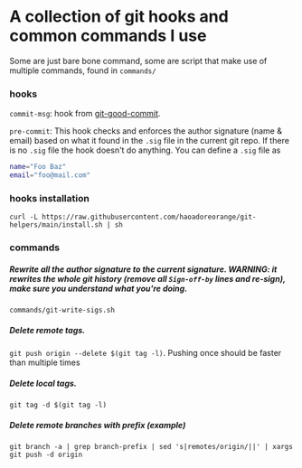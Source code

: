 # A collection of git hooks and common commands I use

Some are just bare bone command, some are script that make use of multiple
commands, found in `commands/`

### hooks

`commit-msg`: hook from
[git-good-commit](https://github.com/tommarshall/git-good-commit).

`pre-commit`: This hook checks and enforces the author signature (name & email)
based on what it found in the `.sig` file in the current git repo. If there is
no `.sig` file the hook doesn't do anything. You can define a `.sig` file as

```sh
name="Foo Baz"
email="foo@mail.com"
```

### hooks installation

`curl -L https://raw.githubusercontent.com/haoadoreorange/git-helpers/main/install.sh | sh`

### commands

##### Rewrite all the author signature to the current signature. WARNING: it rewrites the whole git history (remove all `Sign-off-by` lines and re-sign), make sure you understand what you're doing.

`commands/git-write-sigs.sh`

##### Delete remote tags.

`git push origin --delete $(git tag -l)`. Pushing once should be faster than
multiple times

##### Delete local tags.

`git tag -d $(git tag -l)`

##### Delete remote branches with prefix (example)

`git branch -a | grep branch-prefix | sed 's|remotes/origin/||' | xargs git push -d origin`
